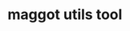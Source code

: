 <!--
 * @Author: maggot-code
 * @Date: 2021-03-02 09:22:55
 * @LastEditors: maggot-code
 * @LastEditTime: 2021-03-02 09:23:10
 * @Description: maggot utils tool
-->
# maggot utils tool

